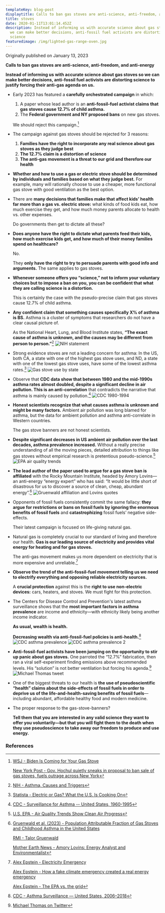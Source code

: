 ```yaml
---
templateKey: blog-post
displaytitle: Calls to ban gas stoves are anti-science, anti-freedom, and anti-energy
title: stoves
date: 2020-01-11T13:01:14.452Z
description: Instead of informing us with accurate science about gas stoves so
  we can make better decisions, anti-fossil fuel activists are distorting
  science
featuredimage: /img/lighted-gas-range-oven.jpg
---
```

Originally published on January 13, 2023

**Calls to ban gas stoves are anti-science, anti-freedom, and anti-energy**

**Instead of informing us with accurate science about gas stoves so we can make better decisions, anti-fossil fuel activists are distorting science to justify forcing their anti-gas agenda on us.**

- Early 2023 has featured a **carefully orchestrated campaign** in which:

    1) A paper whose lead author is an **anti-fossil-fuel activist claims that gas stoves cause 12.7% of child asthma.**
    2) The **Federal government and NY proposed bans** on new gas stoves.

    We should reject this campaign.[^1]

- The campaign against gas stoves should be rejected for 3 reasons:
    1) **Families have the right to incorporate any real science about gas stoves as they judge best**
    2) **The 12.7% claim is a distortion of science**
    3) **The anti-gas movement is a threat to our grid and therefore our health**

- **Whether and how to use a gas or electric stove should be determined by individuals and families based on what they judge best.** For example, many will rationally choose to use a cheaper, more functional gas stove with good ventilation as the best option.

- There are **many decisions that families make that affect kids’ health far more than a gas vs. electric stove:** what kinds of food kids eat, how much exercise they get, and how much money parents allocate to health vs. other expenses.

    Do governments then get to dictate all these?

- **Does anyone have the right to dictate what parents feed their kids, how much exercise kids get, and how much of their money families spend on healthcare?**

    No.

    They **only have the right to try to persuade parents with good info and arguments.** The same applies to gas stoves.

- **Whenever someone offers you “science,” not to inform your voluntary choices but to impose a ban on you, you can be confident that what they are calling science is a distortion.**

    This is certainly the case with the pseudo-precise claim that gas stoves cause 12.7% of child asthma.

- **Any confident claim that something causes specifically X% of asthma is BS.** Asthma is a cluster of symptoms that researchers do not have a clear causal picture of.

    As the National Heart, Lung, and Blood Institute states, **“The exact cause of asthma is unknown, and the causes may be different from person to person.”**[^2]
    ![NIH statement](/img/asthma-causes-unknown.png)

- Strong evidence stoves are not a leading concern for asthma: In the US, both CA, a state with one of the highest gas stove uses, and ND, a state with one of the lowest gas stove uses, have some of the lowest asthma rates.[^3]
    ![Gas stove use by state](/img/stoves-in-the-us.jpeg)

- Observe that **CDC data show that between 1980 and the mid-1990s asthma rates almost doubled, despite a significant decline in air pollution. This is an anti-correlation** that contradicts the narrative that asthma is mainly caused by pollution.[^4]
    ![CDC 1980-1994](/img/cdc-historic-asthma.png)

- **Honest scientists recognize that what causes asthma is unknown and might be many factors.** Ambient air pollution was long blamed for asthma, but the data for ambient pollution and asthma anti-correlate in Western countries.

    The gas stove banners are not honest scientists.

- **Despite significant decreases in US ambient air pollution over the last decades, asthma prevalence increased.** Without a really precise understanding of all the moving pieces, detailed attribution to things like gas stoves without empirical research is pretentious pseudo-science.[^5]
    ![EPA air quality trends](/img/us-air-quality-trends.png)

- **The lead author of the paper used to argue for a gas stove ban is affiliated** with the Rocky Mountain Institute, headed by Amory Lovins—an anti-energy “energy expert” who has said: “It would be little short of disastrous for us to discover a source of clean, cheap, abundant energy”.[^6]
    ![Gruenwald affiliation and Lovins quotes](/img/gruenwald-copy.png)

- Opponents of fossil fuels consistently commit the same fallacy: **they argue for restrictions or bans on fossil fuels by ignoring the enormous benefits of fossil fuels** and **catastrophizing** fossil fuels’ negative side-effects.

    Their latest campaign is focused on life-giving natural gas.

- Natural gas is completely crucial to our standard of living and therefore our health. **Gas is our leading source of electricity and provides vital energy for heating and for gas stoves.**

    The anti-gas movement makes us more dependent on electricity that is more expensive and unreliable.[^7]

- **Observe the trend of the anti-fossil-fuel movement telling us we need to electrify everything and opposing reliable electricity sources.**

    A **crucial protection** against this is the **right to use non-electric devices:** cars, heaters, and stoves. We must fight for this protection.

- The Centers for Disease Control and Prevention's latest asthma surveillance shows that the **most important factors in asthma prevalence** are income and ethnicity—with ethnicity likely being another income indicator.

    **As usual, wealth is health.**

    **Decreasing wealth via anti-fossil-fuel policies is anti-health.**[^8]
    ![CDC asthma prevalence](/img/cdc-asthma-prevalence-time-series.png)
    ![CDC asthma prevalence 2](/img/cdc-asthma-prevalence-categories.png)

- **Anti-fossil-fuel activists have been jumping on the opportunity to stir up panic about gas stoves.** One parroted the “12.7%” fabrication, then ran a viral self-experiment finding emissions above recommended levels. His “solution” is not better ventilation but forcing his agenda.[^9]
    ![Michael Thomas tweet](/img/michael-thomas-gas-stoves.png)

- One of the biggest threats to our health is **the use of pseudoscientific “health” claims about the side-effects of fossil fuels in order to deprive us of the life-and-health-saving benefits of fossil fuels**—including abundant, affordable healthy food and modern medicine.

- The proper response to the gas-stove-banners?

    **Tell them that you are interested in any valid science they want to offer you voluntarily—but that you will fight them to the death when they use pseudoscience to take away our freedom to produce and use energy.**


### References

[^1]:
    [WSJ - Biden Is Coming for Your Gas Stove](https://www.wsj.com/articles/biden-is-coming-for-your-gas-stove-consumer-product-safety-commission-richard-trumka-environmental-protection-agency-11673303864)

    [New York Post - Gov. Hochul quietly sneaks in proposal to ban sale of gas stoves, fuels outrage across New York](https://nypost.com/2023/01/11/hochuls-plan-to-ban-sale-of-gas-stoves-fuels-outrage/)

[^2]: [NIH - Asthma, Causes and Triggers](https://www.nhlbi.nih.gov/health/asthma/causes)

[^3]: [Statista - Electric or Gas? What the U.S. Is Cooking On](https://www.statista.com/chart/29082/most-common-type-of-stove-in-the-us/)

[^4]: [CDC - Surveillance for Asthma -- United States, 1960-1995](https://www.cdc.gov/mmwr/preview/mmwrhtml/00052262.htm)

[^5]: [U.S. EPA - Air Quality Trends Show Clean Air Progress](https://gispub.epa.gov/air/trendsreport/2022/#introduction)

[^6]:
    [Gruenwald et al. (2023) - Population Attributable Fraction of Gas Stoves and Childhood Asthma in the United States](https://doi.org/10.3390/ijerph20010075)

    [RMI - Talor Gruenwald](https://rmi.org/people/talor-gruenwald/)

    [Mother Earth News - Amory Lovins: Energy Analyst and Environmentalist](https://www.motherearthnews.com/sustainable-living/renewable-energy/amory-lovins-energy-analyst-zmaz77ndzgoe/)

[^7]:
    [Alex Epstein - Electricity Emergency](https://energytalkingpoints.com/electricity-emergency/)

    [Alex Epstein - How a fake climate emergency created a real energy emergency](https://energytalkingpoints.com/fake-emergency/)

    [Alex Epstein - The EPA vs. the grid](https://energytalkingpoints.com/epa/)

[^8]: [CDC - Asthma Surveillance — United States, 2006–2018](https://www.cdc.gov/mmwr/volumes/70/ss/ss7005a1.htm?s_cid=ss7005a1_w)

[^9]: [Michael Thomas on Twitter](https://twitter.com/curious_founder/status/1612533394109243397)
